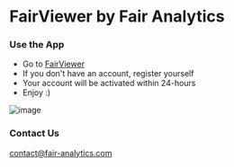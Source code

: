 # FairViewer by Fair Analytics


### Use the App

* Go to [FairViewer](https://viewer.fair-analytics.com/)
* If you don't have an account, register yourself
* Your account will be activated within 24-hours
* Enjoy :) 

![image](https://user-images.githubusercontent.com/28296521/209551351-99f51cf7-2b00-4ce0-adef-3ac93a02cb6f.png)


### Contact Us

contact@fair-analytics.com
